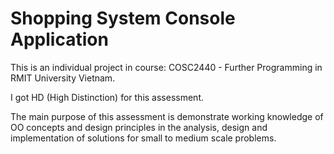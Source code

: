 # Shopping System Console Application
This is an individual project in course: COSC2440 - Further Programming in RMIT University Vietnam.

I got HD (High Distinction) for this assessment.

The main purpose of this assessment is demonstrate working knowledge of OO concepts and design principles in the analysis, design and implementation of solutions for small to medium scale problems.

